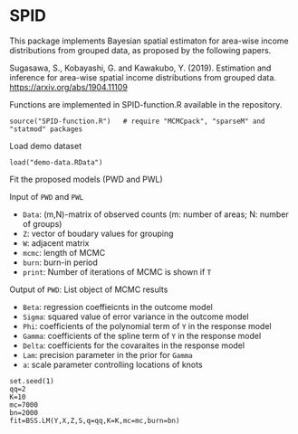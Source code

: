 # SPID
This package implements Bayesian spatial estimaton for area-wise income distributions from grouped data, as proposed by the following papers.

Sugasawa, S., Kobayashi, G. and Kawakubo, Y. (2019). Estimation and inference for area-wise spatial income distributions from grouped data. https://arxiv.org/abs/1904.11109

Functions are implemented in SPID-function.R available in the repository.

```{r}
source("SPID-function.R")   # require "MCMCpack", "sparseM" and "statmod" packages
```

Load demo dataset
```{r}
load("demo-data.RData")
```

Fit the proposed models (PWD and PWL)

Input of `PWD` and `PWL`

- `Data`: (m,N)-matrix of observed counts (m: number of areas; N: number of groups)
- `Z`: vector of boudary values for grouping 
- `W`: adjacent matrix
- `mcmc`: length of MCMC 
- `burn`: burn-in period
- `print`: Number of iterations of MCMC is shown if `T`

Output of `PWD`: List object of MCMC results

- `Beta`: regression coeffieicnts in the outcome model
- `Sigma`: squared value of error variance in the outcome model
- `Phi`: coefficients of the polynomial term of `Y` in the response model
- `Gamma`: coefficients of the spline term of `Y` in the response model
- `Delta`: coefficients for the covaraites in the response model
- `Lam`: precision parameter in the prior for `Gamma`
- `a`: scale parameter controlling locations of knots

```{r}
set.seed(1)
qq=2
K=10
mc=7000
bn=2000
fit=BSS.LM(Y,X,Z,S,q=qq,K=K,mc=mc,burn=bn)
```



